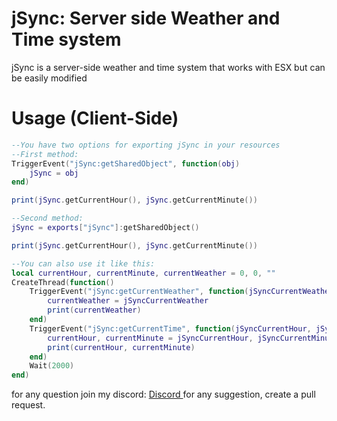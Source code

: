 # jSync: Server side Weather and Time system

jSync is a server-side weather and time system that works with ESX but can be easily modified


# Usage (Client-Side)

```lua
--You have two options for exporting jSync in your resources
--First method:
TriggerEvent("jSync:getSharedObject", function(obj)
	jSync = obj
end)

print(jSync.getCurrentHour(), jSync.getCurrentMinute())

--Second method:
jSync = exports["jSync"]:getSharedObject()

print(jSync.getCurrentHour(), jSync.getCurrentMinute())

--You can also use it like this:
local currentHour, currentMinute, currentWeather = 0, 0, ""
CreateThread(function()
	TriggerEvent("jSync:getCurrentWeather", function(jSyncCurrentWeather)
		currentWeather = jSyncCurrentWeather
		print(currentWeather)
	end)
	TriggerEvent("jSync:getCurrentTime", function(jSyncCurrentHour, jSyncCurrentMinute)
		currentHour, currentMinute = jSyncCurrentHour, jSyncCurrentMinute
		print(currentHour, currentMinute)
	end)
	Wait(2000)
end)

```

for any question join my discord:  [Discord
](https://discord.gg/DbuTNv9sqD)
for any suggestion, create a pull request.
